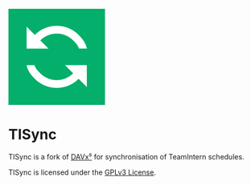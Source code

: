 ![TOSync logo](app/src/main/res/mipmap-xxxhdpi/ic_launcher.png)

TISync
========

TISync is a fork of [DAVx⁵](https://github.com/bitfireAT/davx5-ose) for synchronisation of TeamIntern schedules.


TISync is licensed under the [GPLv3 License](LICENSE).
